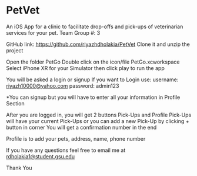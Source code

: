 # PetVet
An iOS App for a clinic to facilitate drop-offs and pick-ups of veterinarian services for your pet.
Team Group #: 3 

GitHub link: https://github.com/riyazhdholakia/PetVet 
Clone it and unzip the project

Open the folder PetGo
Double click on the icon/file PetGo.xcworkspace
Select iPhone XR for your Simulator then click play to run the app

You will be asked a login or signup
If you want to Login use:
username: riyazh10000@yahoo.com
password: admin123

*You can signup but you will have to enter all your information in Profile Section

After you are logged in, you will get 2 buttons Pick-Ups and Profile
Pick-Ups will have your current Pick-Ups or you can add a new Pick-Up by clicking + button in corner
You will get a confirmation number in the end

Profile is to add your pets, address, name, phone number

If you have any questions feel free to email me at rdholakia1@student.gsu.edu

Thank You
